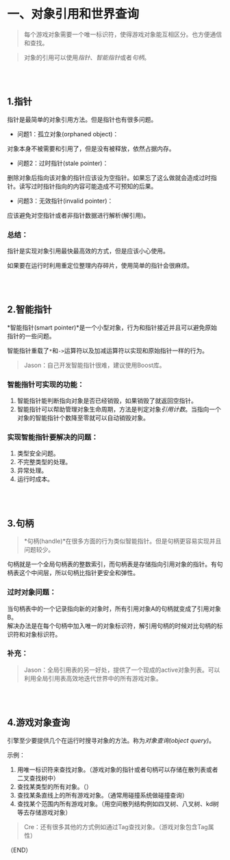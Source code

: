 # 一、对象引用和世界查询    

> 每个游戏对象需要一个唯一标识符，使得游戏对象能互相区分。也方便通信和查找。    

> 对象的引用可以使用*指针*、*智能指针*或者*句柄*。    



<br />  
<br />  

## 1.指针    

指针是最简单的对象引用方法。但是指针也有很多问题。    

- 问题1：孤立对象(orphaned object)：    

对象本身不被需要和引用了，但是没有被释放，依然占据内存。    

- 问题2：过时指针(stale pointer)：    

删除对象后指向该对象的指针应该设为空指针。如果忘了这么做就会造成过时指针。读写过时指针指向的内容可能造成不可预知的后果。    

- 问题3：无效指针(invalid pointer)：    

应该避免对空指针或者非指针数据进行解析(解引用)。     


### 总结：    

指针是实现对象引用最快最高效的方式，但是应该小心使用。    

如果要在运行时利用重定位整理内存碎片，使用简单的指针会很麻烦。    


<br />
<br />

## 2.智能指针    

*智能指针(smart pointer)*是一个小型对象，行为和指针接近并且可以避免原始指针的一些问题。    

智能指针重载了`*`和`->`运算符以及加减运算符以实现和原始指针一样的行为。    

> Jason：自己开发智能指针很难，建议使用Boost库。   

### 智能指针可实现的功能：    

1. 智能指针能判断指向对象是否已经销毁，如果销毁了就返回空指针。    
2. 智能指针可以帮助管理对象生命周期，方法是判定对象*引用计数*。当指向一个对象的智能指针个数降至零就可以自动销毁对象。    

### 实现智能指针要解决的问题：    

1. 类型安全问题。  
2. 不完整类型的处理。  
3. 异常处理。  
4. 运行时成本。  


<br />
<br />

## 3.句柄    

> *句柄(handle)*在很多方面的行为类似智能指针。但是句柄更容易实现并且问题较少。    

句柄就是一个全局句柄表的整数索引，而句柄表是存储指向引用对象的指针。有句柄表这个中间层，所以句柄比指针更安全和弹性。    

### 过时对象问题：    

当句柄表中的一个记录指向新的对象时，所有引用对象A的句柄就变成了引用对象B。    
解决办法是在每个句柄中加入唯一的对象标识符，解引用句柄的时候对比句柄的标识符和对象标识符。    

### 补充：    

> Jason：全局引用表的另一好处，提供了一个现成的active对象列表。可以利用全局引用表高效地迭代世界中的所有游戏对象。    



<br />
<br />

## 4.游戏对象查询    

引擎至少要提供几个在运行时搜寻对象的方法。称为*对象查询(object query)*。    

示例：    
1. 用唯一标识符来查找对象。（游戏对象的指针或者句柄可以存储在散列表或者二叉查找树中）    
2. 查找某类型的所有对象。（）    
3. 查找某条直线上的所有游戏对象。（通常用碰撞系统做碰撞查询）    
4. 查找某个范围内所有游戏对象。（用空间散列结构例如四叉树、八叉树、kd树等去存储游戏对象）    


> Cre：还有很多其他的方式例如通过Tag查找对象。（游戏对象包含Tag属性）    




（END）  
